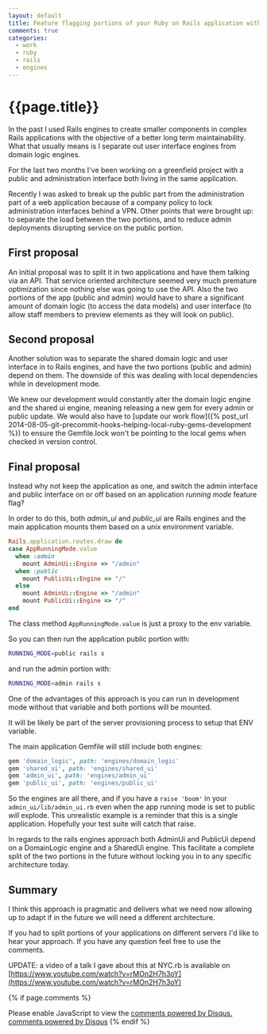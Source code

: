 ```yaml
---
layout: default
title: Feature flagging portions of your Ruby on Rails application with engines
comments: true
categories:
  - work
  - ruby
  - rails
  - engines
---
```


# {{page.title}}

In the past I used Rails engines to create smaller components in complex Rails applications with the objective of a better long term maintainability. What that usually means is I separate out user interface engines from domain logic engines.

For the last two months I've been working on a greenfield project with a public and administration interface both living in the same application.

Recently I was asked to break up the public part from the administration part of a web application because of a company policy to lock administration interfaces behind a VPN. Other points that were brought up: to separate the load between the two portions, and to reduce admin deployments disrupting service on the public portion.

## First proposal

An initial proposal was to split it in two applications and have them talking via an API. That service oriented architecture seemed very much premature optimization since nothing else was going to use the API. Also the two portions of the app (public and admin) would have to share a significant amount of domain logic (to access the data models) and user interface (to allow staff members to preview elements as they will look on public).

## Second proposal

Another solution was to separate the shared domain logic and user interface in to Rails engines, and have the two portions (public and admin) depend on them. The downside of this was dealing with local dependencies while in development mode.

We knew our development would constantly alter the domain logic engine and the shared ui engine, meaning releasing a new gem for every admin or public update. We would also have to [update our work flow]({% post_url 2014-08-05-git-precommit-hooks-helping-local-ruby-gems-development %}) to ensure the Gemfile.lock won't be pointing to the local gems when checked in version control.

## Final proposal

Instead why not keep the application as one, and switch the admin interface and public interface on or off based on an application *running mode* feature flag?

In order to do this, both *admin_ui* and *public_ui* are Rails engines and the main application mounts them based on a unix environment variable.

~~~ruby
Rails.application.routes.draw do
case AppRunningMode.value
  when :admin
    mount AdminUi::Engine => "/admin"
  when :public
    mount PublicUi::Engine => "/"
  else
    mount AdminUi::Engine => "/admin"
    mount PublicUi::Engine => "/"
end
~~~

The class method `AppRunningMode.value` is just a proxy to the env variable.

So you can then run the application public portion with:

~~~bash
RUNNING_MODE=public rails s
~~~

and run the admin portion with:

~~~bash
RUNNING_MODE=admin rails s
~~~

One of the advantages of this approach is you can run in development mode without that variable and both portions will be mounted.

It will be likely be part of the server provisioning process to setup that ENV variable.

The main application Gemfile will still include both engines:

~~~ruby
gem 'domain_logic', path: 'engines/domain_logic'
gem 'shared_ui', path: 'engines/shared_ui'
gem 'admin_ui', path: 'engines/admin_ui'
gem 'public_ui', path: 'engines/public_ui'
~~~

So the engines are all there, and if you have a `raise 'boom'` in your `admin_ui/lib/admin_ui.rb` even when the app running mode is set to public *will* explode. This unrealistic example is a reminder that this is a single application. Hopefully your test suite will catch that raise.

In regards to the rails engines approach both AdminUi and PublicUi depend on a DomainLogic engine and a SharedUi engine. This facilitate a complete split of the two portions in the future without locking you in to any specific architecture today.


## Summary
I think this approach is pragmatic and delivers what we need now allowing up to adapt if in the future we will need a different architecture.

If you had to split portions of your applications on different servers I'd like to hear your approach. If you have any question feel free to use the comments.

UPDATE: a video of a talk I gave about this at NYC.rb is available on [https://www.youtube.com/watch?v=rMOn2H7h3oY](https://www.youtube.com/watch?v=rMOn2H7h3oY)

{% if page.comments %}
  <div id="disqus_thread"></div>
  <script type="text/javascript">
      /* * * CONFIGURATION VARIABLES: EDIT BEFORE PASTING INTO YOUR WEBPAGE * * */
      var disqus_shortname = 'enricoteotti'; // required: replace example with your forum shortname

      /* * * DON'T EDIT BELOW THIS LINE * * */
      (function() {
          var dsq = document.createElement('script'); dsq.type = 'text/javascript'; dsq.async = true;
          dsq.src = '//' + disqus_shortname + '.disqus.com/embed.js';
          (document.getElementsByTagName('head')[0] || document.getElementsByTagName('body')[0]).appendChild(dsq);
      })();
  </script>
  <noscript>Please enable JavaScript to view the <a href="http://disqus.com/?ref_noscript">comments powered by Disqus.</a></noscript>
  <a href="http://disqus.com" class="dsq-brlink">comments powered by <span class="logo-disqus">Disqus</span></a>
{% endif %}
